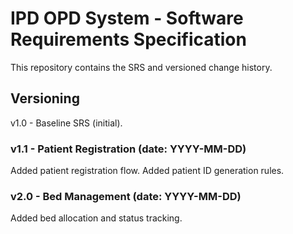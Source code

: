 # IPD OPD System - Software Requirements Specification 
This repository contains the SRS and versioned change history. 
 
## Versioning 
v1.0 - Baseline SRS (initial). 
 
### v1.1 - Patient Registration (date: YYYY-MM-DD) 
Added patient registration flow. 
Added patient ID generation rules. 
 
### v2.0 - Bed Management (date: YYYY-MM-DD) 
Added bed allocation and status tracking. 
